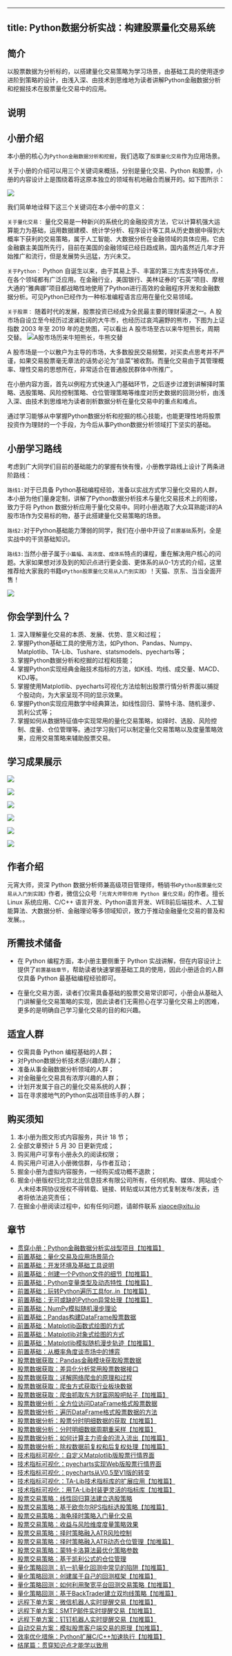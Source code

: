 
---
title: Python数据分析实战：构建股票量化交易系统
---

## 简介
以股票数据为分析标的，以搭建量化交易策略为学习场景，由基础工具的使用逐步进阶到策略的设计，由浅入深、由技术到思维地为读者讲解Python金融数据分析和挖掘技术在股票量化交易中的应用。

## 说明
## 小册介绍

本小册的核心为`Python金融数据分析和挖掘`，我们选取了`股票量化交易`作为应用场景。

关于小册的介绍可以用三个关键词来概括，分别是量化交易、Python 和股票，小册的内容设计上是围绕着将这原本独立的领域有机地融合而展开的。如下图所示：

![](https://p1-jj.byteimg.com/tos-cn-i-t2oaga2asx/gold-user-assets/2019/5/1/16a722afb1739d1a~tplv-t2oaga2asx-image.image)

我们简单地诠释下这三个关键词在本小册中的意义：

`关于量化交易：` 量化交易是一种新兴的系统化的金融投资方法，它以计算机强大运算能力为基础，运用数据建模、统计学分析、程序设计等工具从历史数据中得到大概率下获利的交易策略，属于人工智能、大数据分析在金融领域的具体应用。它由金融霸主美国所先行，目前在美国的金融领域已经日趋成熟，国内虽然近几年才开始推广和流行，但是发展势头迅猛，方兴未艾。

`关于Python：` Python 自诞生以来，由于其易上手、丰富的第三方库支持等优点，在各个领域都有广泛应用。在金融行业，美国银行、美林证券的“石英”项目、摩根大通的“雅典娜”项目都战略性地使用了Python进行高效的金融程序开发和金融数据分析。可见Python已经作为一种标准编程语言应用在量化交易领域。

`关于股票：` 随着时代的发展，股票投资已经成为全民最主要的理财渠道之一。A 股市场自设立至今经历过波澜壮阔的大牛市，也经历过哀鸿遍野的熊市，下图为上证指数 2003 年至 2019 年的走势图，可以看出 A 股市场至古以来牛短熊长，周期交替。 ![A股市场历来牛短熊长，牛熊交替](https://p1-jj.byteimg.com/tos-cn-i-t2oaga2asx/gold-user-assets/2019/3/16/16986e1185bc2d08~tplv-t2oaga2asx-image.image)

A 股市场是一个以散户为主导的市场，大多数股民交易频繁，对买卖点思考并不严谨，如果交易股票毫无章法的话势必沦为“韭菜”被收割。而量化交易由于其管理概率、理性交易的思想所在，非常适合在普通股民群体中所推广。

在小册内容方面，首先以例程方式快速入门基础环节，之后逐步过渡到讲解择时策略、选股策略、风险控制策略、仓位管理策略等维度对历史数据的回测分析，由浅入深、由技术到思维地为读者剖析数据分析在量化交易中的重点和难点。

通过学习能够从中掌握Python数据分析和挖掘的核心技能，也能更理性地将股票投资作为理财的一个手段，为今后从事Python数据分析领域打下坚实的基础。

## 小册学习路线

考虑到广大同学们目前的基础能力的掌握有快有慢，小册教学路线上设计了两条进阶路线：

`路线1:`对于已具备 Python基础编程经验，准备以实战方式学习量化交易的人群，本小册为他们量身定制，讲解了Python数据分析技术与量化交易技术上的衔接，致力于将 Python 数据分析应用于量化交易中。同时小册选取了大众耳熟能详的A股市场作为交易标的物，基于此搭建量化交易策略的场景。

`路线2:`对于Python基础能力薄弱的同学，我们在小册中开设了`前置基础`系列，全是实战中的干货基础知识。

`路线3:`当然小册子属于`小篇幅`、`高浓度`、`成体系`特点的课程，重在解决用户核心的问题。大家如果想对涉及到的知识点进行更全面、更体系的从0-1方式的介绍，这里推荐给大家我的书籍`《Python股票量化交易从入门到实践》`！天猫、京东、当当全面开售！

![](https://p1-jj.byteimg.com/tos-cn-i-t2oaga2asx/gold-user-assets/2020/6/14/172b02acf22e150c~tplv-t2oaga2asx-image.image)

## 你会学到什么？

1.  深入理解量化交易的本质、发展、优势、意义和过程；
2.  掌握Python基础工具的使用方法，如Python、Pandas、Numpy、Matplotlib、TA-Lib、Tushare、statsmodels、pyecharts等；
3.  掌握Python数据分析和挖掘的过程和技能；
4.  掌握Python实现经典金融技术指标的方法，如K线、均线、成交量、MACD、KDJ等。
5.  掌握使用Matplotlib、pyecharts可视化方法绘制出股票行情分析界面以捕捉个股动向，为大家呈现不同的显示效果。
6.  掌握Python实现应用数学中经典算法，如线性回归、蒙特卡洛、随机漫步、凯利公式等；
7.  掌握如何从数据特征值中实现常用的量化交易策略，如择时、选股、风险控制、度量、仓位管理等。通过学习我们可以制定量化交易策略以及度量策略效果，应用交易策略来辅助股票交易。

## 学习成果展示

![](https://p1-jj.byteimg.com/tos-cn-i-t2oaga2asx/gold-user-assets/2019/4/1/169d88c2465b0336~tplv-t2oaga2asx-image.image)

![](https://p1-jj.byteimg.com/tos-cn-i-t2oaga2asx/gold-user-assets/2019/3/30/169cdfc2678cc758~tplv-t2oaga2asx-image.image)

![](https://p1-jj.byteimg.com/tos-cn-i-t2oaga2asx/gold-user-assets/2019/4/8/169fd421d5f4bd7c~tplv-t2oaga2asx-image.image)

![](https://p1-jj.byteimg.com/tos-cn-i-t2oaga2asx/gold-user-assets/2019/6/3/16b1dc2ecb09d4c5~tplv-t2oaga2asx-image.image)

![](https://p1-jj.byteimg.com/tos-cn-i-t2oaga2asx/gold-user-assets/2019/4/21/16a3fd8d8eff71df~tplv-t2oaga2asx-image.image)

![](https://p1-jj.byteimg.com/tos-cn-i-t2oaga2asx/gold-user-assets/2019/4/13/16a157ce4c0f945a~tplv-t2oaga2asx-image.image)

## 作者介绍

元宵大师，资深 Python 数据分析师兼高级项目管理师，畅销书`《Python股票量化交易从入门到实践》`作者，微信公众号`「元宵大师带你用 Python 量化交易」`的作者。擅长 Linux 系统应用、C/C++ 语言开发、Python语言开发、WEB前后端技术、人工智能算法、大数据分析、金融理论等多领域知识，致力于推动金融量化交易的普及和发展。。

## 所需技术储备

- 在 Python 编程方面，本小册主要侧重于 Python 实战讲解，但在内容设计上提供了`前置基础章节`，帮助读者快速掌握基础工具的使用，因此小册适合的人群仅具备 Python 最基础编程经验即可。

- 在量化交易方面，读者们仅需具备基础的股票交易常识即可，小册会从基础入门讲解量化交易策略的实现，因此读者们无需担心在学习量化交易上的困难，更多的是明确自己学习量化交易的目的和兴趣。

## 适宜人群

- 仅需具备 Python 编程基础的人群；
- 对Python数据分析技术感兴趣的人群；
- 准备从事金融数据分析领域的人群；
- 对金融量化交易具有浓厚兴趣的人群；
- 计划开发属于自己的量化交易系统的人群；
- 旨在寻求接地气的Python实战项目练手的人群；

## 购买须知

1.  本小册为图文形式内容服务，共计 18 节；
2.  全部文章预计 5 月 30 日更新完成；
3.  购买用户可享有小册永久的阅读权限；
4.  购买用户可进入小册微信群，与作者互动；
5.  掘金小册为虚拟内容服务，一经购买成功概不退款；
6.  掘金小册版权归北京北比信息技术有限公司所有，任何机构、媒体、网站或个人未经本网协议授权不得转载、链接、转贴或以其他方式复制发布/发表，违者将依法追究责任；
7.  在掘金小册阅读过程中，如有任何问题，请邮件联系 <xiaoce@xitu.io>

## 章节
- [贯穿小册：Python金融数据分析实战型项目【加推篇】](./guan-chuan-xiao-ce-pythonjin-rong-shu-ju-fen-xi-shi-zhan-xing-xiang-mu-jia-tui-pian-.md)
- [前置基础：量化交易及应用场景简介](./qian-zhi-ji-chu-liang-hua-jiao-yi-ji-ying-yong-chang-jing-jian-jie.md)
- [前置基础：开发环境及基础工具说明](./qian-zhi-ji-chu-kai-fa-huan-jing-ji-ji-chu-gong-ju-shuo-ming.md)
- [前置基础：创建一个Python文件的细节【加推篇】](./qian-zhi-ji-chu-chuang-jian-yi-ge-pythonwen-jian-de-xi-jie-jia-tui-pian-.md)
- [前置基础：Python变量类型及动态特性【加推篇】](./qian-zhi-ji-chu-pythonbian-liang-lei-xing-ji-dong-tai-te-xing-jia-tui-pian-.md)
- [前置基础：玩转Python遍历工具for..in【加推篇】](./qian-zhi-ji-chu-wan-zhuan-pythonbian-li-gong-ju-for..in-jia-tui-pian-.md)
- [前置基础：无可或缺的Python异常处理【加推篇】](./qian-zhi-ji-chu-wu-ke-huo-que-de-pythonyi-chang-chu-li-jia-tui-pian-.md)
- [前置基础：NumPy模拟随机漫步理论](./qian-zhi-ji-chu-numpymo-ni-sui-ji-man-bu-li-lun.md)
- [前置基础：Pandas构建DataFrame股票数据](./qian-zhi-ji-chu-pandasgou-jian-dataframegu-piao-shu-ju.md)
- [前置基础：Matplotlib函数式绘图的方式](./qian-zhi-ji-chu-matplotlibhan-shu-shi-hui-tu-de-fang-shi.md)
- [前置基础：Matplotlib对象式绘图的方式](./qian-zhi-ji-chu-matplotlibdui-xiang-shi-hui-tu-de-fang-shi.md)
- [前置基础：Matplotlib模拟随机漫步轨迹【加推篇】](./qian-zhi-ji-chu-matplotlibmo-ni-sui-ji-man-bu-gui-ji-jia-tui-pian-.md)
- [前置基础：从概率角度谈市场中的博弈](./qian-zhi-ji-chu-cong-gai-lu-jiao-du-tan-shi-chang-zhong-de-bo-yi.md)
- [股票数据获取：Pandas金融模块获取股票数据](./gu-piao-shu-ju-huo-qu-pandasjin-rong-mo-kuai-huo-qu-gu-piao-shu-ju.md)
- [股票数据获取：差异化分析常用股票数据接口](./gu-piao-shu-ju-huo-qu-chai-yi-hua-fen-xi-chang-yong-gu-piao-shu-ju-jie-kou.md)
- [股票数据获取：详解网络爬虫的原理和过程](./gu-piao-shu-ju-huo-qu-xiang-jie-wang-luo-pa-chong-de-yuan-li-he-guo-cheng.md)
- [股票数据获取：爬虫方式获取行业板块数据](./gu-piao-shu-ju-huo-qu-pa-chong-fang-shi-huo-qu-xing-ye-ban-kuai-shu-ju.md)
- [股票数据获取：爬虫抓取东方财富网股吧帖子【加推篇】](./gu-piao-shu-ju-huo-qu-pa-chong-zhua-qu-dong-fang-cai-fu-wang-gu-ba-tie-zi-jia-tui-pian-.md)
- [股票数据分析：全方位访问DataFrame格式股票数据](./gu-piao-shu-ju-fen-xi-quan-fang-wei-fang-wen-dataframege-shi-gu-piao-shu-ju.md)
- [股票数据分析：遍历DataFrame格式股票数据的方法](./gu-piao-shu-ju-fen-xi-bian-li-dataframege-shi-gu-piao-shu-ju-de-fang-fa.md)
- [股票数据分析：股票分时明细数据的获取【加推篇】](./gu-piao-shu-ju-fen-xi-gu-piao-fen-shi-ming-xi-shu-ju-de-huo-qu-jia-tui-pian-.md)
- [股票数据分析：分时明细数据周期重采样【加推篇】](./gu-piao-shu-ju-fen-xi-fen-shi-ming-xi-shu-ju-zhou-qi-chong-cai-yang-jia-tui-pian-.md)
- [股票数据分析：如何计算主力资金的流入流出【加推篇】](./gu-piao-shu-ju-fen-xi-ru-he-ji-suan-zhu-li-zi-jin-de-liu-ru-liu-chu-jia-tui-pian-.md)
- [股票数据分析：除权数据前复权和后复权处理【加推篇】](./gu-piao-shu-ju-fen-xi-chu-quan-shu-ju-qian-fu-quan-he-hou-fu-quan-chu-li-jia-tui-pian-.md)
- [技术指标可视化：自定义Matplotlib版股票行情界面](./ji-shu-zhi-biao-ke-shi-hua-zi-ding-yi-matplotlibban-gu-piao-xing-qing-jie-mian.md)
- [技术指标可视化：pyecharts实现Web版股票行情界面](./ji-shu-zhi-biao-ke-shi-hua-pyechartsshi-xian-webban-gu-piao-xing-qing-jie-mian.md)
- [技术指标可视化：pyecharts从V0.5至V1版的转变](./ji-shu-zhi-biao-ke-shi-hua-pyechartscong-v0.5zhi-v1ban-de-zhuan-bian.md)
- [技术指标可视化：TA-Lib技术指标库的扩展应用【加推篇】](./ji-shu-zhi-biao-ke-shi-hua-ta-libji-shu-zhi-biao-ku-de-kuo-zhan-ying-yong-jia-tui-pian-.md)
- [技术指标可视化：用TA-Lib封装更灵活的指标库【加推篇】](./ji-shu-zhi-biao-ke-shi-hua-yong-ta-libfeng-zhuang-geng-ling-huo-de-zhi-biao-ku-jia-tui-pian-.md)
- [股票交易策略：线性回归算法建立选股策略](./gu-piao-jiao-yi-ce-lue-xian-xing-hui-gui-suan-fa-jian-li-xuan-gu-ce-lue.md)
- [股票交易策略：基于欧奈尔RPS指标选股策略【加推篇】](./gu-piao-jiao-yi-ce-lue-ji-yu-ou-nai-er-rpszhi-biao-xuan-gu-ce-lue-jia-tui-pian-.md)
- [股票交易策略：海龟择时策略入门量化交易](./gu-piao-jiao-yi-ce-lue-hai-gui-ze-shi-ce-lue-ru-men-liang-hua-jiao-yi.md)
- [股票交易策略：收益与风险维度度量策略效果](./gu-piao-jiao-yi-ce-lue-shou-yi-yu-feng-xian-wei-du-du-liang-ce-lue-xiao-guo.md)
- [股票交易策略：择时策略融入ATR风险控制](./gu-piao-jiao-yi-ce-lue-ze-shi-ce-lue-rong-ru-atrfeng-xian-kong-zhi.md)
- [股票交易策略：择时策略融入ATR动态仓位管理【加推篇】](./gu-piao-jiao-yi-ce-lue-ze-shi-ce-lue-rong-ru-atrdong-tai-cang-wei-guan-li-jia-tui-pian-.md)
- [股票交易策略：蒙特卡洛算法最优化策略参数](./gu-piao-jiao-yi-ce-lue-meng-te-qia-luo-suan-fa-zui-you-hua-ce-lue-can-shu.md)
- [股票交易策略：基于凯利公式的仓位管理](./gu-piao-jiao-yi-ce-lue-ji-yu-kai-li-gong-shi-de-cang-wei-guan-li.md)
- [量化策略回测：扒一扒量化回测中常见的陷阱【加推篇】](./liang-hua-ce-lue-hui-ce-ba-yi-ba-liang-hua-hui-ce-zhong-chang-jian-de-xian-jing-jia-tui-pian-.md)
- [量化策略回测：创建属于自己的回测框架【加推篇】](./liang-hua-ce-lue-hui-ce-chuang-jian-shu-yu-zi-ji-de-hui-ce-kuang-jia-jia-tui-pian-.md)
- [量化策略回测：如何利用聚宽平台回测交易策略【加推篇】](./liang-hua-ce-lue-hui-ce-ru-he-li-yong-ju-kuan-ping-tai-hui-ce-jiao-yi-ce-lue-jia-tui-pian-.md)
- [量化策略回测：基于BackTrader建立双均线策略【加推篇】](./liang-hua-ce-lue-hui-ce-ji-yu-backtraderjian-li-shuang-jun-xian-ce-lue-jia-tui-pian-.md)
- [远程下单方案：微信机器人实时提醒交易【加推篇】](./yuan-cheng-xia-dan-fang-an-wei-xin-ji-qi-ren-shi-shi-ti-xing-jiao-yi-jia-tui-pian-.md)
- [远程下单方案：SMTP邮件实时提醒交易【加推篇】](./yuan-cheng-xia-dan-fang-an-smtpyou-jian-shi-shi-ti-xing-jiao-yi-jia-tui-pian-.md)
- [远程下单方案：钉钉机器人实时提醒交易【加推篇】](./yuan-cheng-xia-dan-fang-an-ding-ding-ji-qi-ren-shi-shi-ti-xing-jiao-yi-jia-tui-pian-.md)
- [自动交易方案：模拟股票客户端交易的原理【加推篇】](./zi-dong-jiao-yi-fang-an-mo-ni-gu-piao-ke-hu-duan-jiao-yi-de-yuan-li-jia-tui-pian-.md)
- [效率优化措施：Python扩展C/C++加速执行【加推篇】](<./xiao-lu-you-hua-cuo-shi-pythonkuo-zhan-c-or-cjia-jia-jia-su-zhi-xing-jia-tui-pian-.md>)
- [结尾篇：贯穿知识点才能学以致用](./jie-wei-pian-guan-chuan-zhi-shi-dian-cai-neng-xue-yi-zhi-yong.md)

    